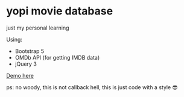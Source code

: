 # yopi movie database
just my personal learning

Using:
  - Bootstrap 5
  - OMDb API (for getting IMDB data)
  - jQuery 3

[Demo here](http://yopi-movie.yaeyx.com/)


ps: no woody, this is not callback hell, this is just code with a style 😎
